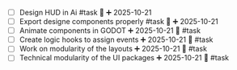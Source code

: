 - [ ] Design HUD in Ai #task 🔺 ➕ 2025-10-21
- [ ] Export designe components properly #task 🔺 ➕ 2025-10-21
- [ ] Animate components in GODOT ➕ 2025-10-21 🔺 #task 
- [ ] Create logic hooks to assign events ➕ 2025-10-21 🔺 #task 
- [ ] Work on modularity of the layouts ➕ 2025-10-21 🔺 #task 
- [ ] Technical modularity of the UI packages ➕ 2025-10-21 🔺 #task 